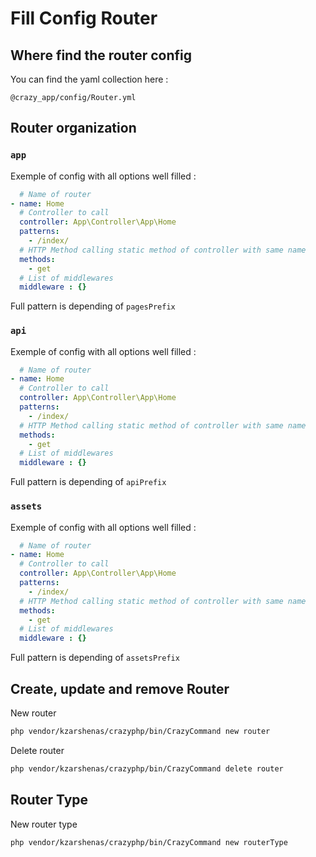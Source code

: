 # Fill Config Router

## Where find the router config

You can find the yaml collection here : 
```
@crazy_app/config/Router.yml
```

## Router organization 

### `app`

Exemple of config with all options well filled :
```yaml
  # Name of router
- name: Home
  # Controller to call
  controller: App\Controller\App\Home
  patterns:
    - /index/
  # HTTP Method calling static method of controller with same name
  methods:
    - get
  # List of middlewares
  middleware : {}
```

Full pattern is depending of `pagesPrefix`

### `api`

Exemple of config with all options well filled :
```yaml
  # Name of router
- name: Home
  # Controller to call
  controller: App\Controller\App\Home
  patterns:
    - /index/
  # HTTP Method calling static method of controller with same name
  methods:
    - get
  # List of middlewares
  middleware : {}
```

Full pattern is depending of `apiPrefix`

### `assets`

Exemple of config with all options well filled :
```yaml
  # Name of router
- name: Home
  # Controller to call
  controller: App\Controller\App\Home
  patterns:
    - /index/
  # HTTP Method calling static method of controller with same name
  methods:
    - get
  # List of middlewares
  middleware : {}
```

Full pattern is depending of `assetsPrefix`

## Create, update and remove Router

New router

```sh
php vendor/kzarshenas/crazyphp/bin/CrazyCommand new router
```

Delete router

```sh
php vendor/kzarshenas/crazyphp/bin/CrazyCommand delete router
```

## Router Type

New router type

```sh
php vendor/kzarshenas/crazyphp/bin/CrazyCommand new routerType
```